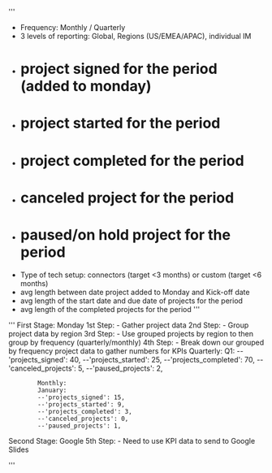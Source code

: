 '''
- Frequency: Monthly / Quarterly
- 3 levels of reporting: Global, Regions (US/EMEA/APAC), individual IM
- # project signed for the period (added to monday)
- # project started for the period
- # project completed for the period
- # canceled project for the period
- # paused/on hold project for the period
- Type of tech setup: connectors (target <3 months) or custom (target <6 months)
- avg length between date project added to Monday and Kick-off date
- avg length of the start date and due date of projects for the period
- avg length of the completed projects for the period
'''


'''
First Stage:
    Monday
        1st Step:
        - Gather project data
        2nd Step:
        - Group project data by region
        3rd Step:
        - Use grouped projects by region to then group by frequency (quarterly/monthly)
        4th Step:
        - Break down our grouped by frequency project data to gather numbers for KPIs
            Quarterly:
            Q1:
            --'projects_signed': 40,
            --'projects_started': 25,
            --'projects_completed': 70,
            --'canceled_projects': 5,
            --'paused_projects': 2,

            Monthly:
            January:
            --'projects_signed': 15,
            --'projects_started': 9,
            --'projects_completed': 3,
            --'canceled_projects': 0,
            --'paused_projects': 1,

Second Stage:
    Google
        5th Step:
        - Need to use KPI data to send to Google Slides

'''